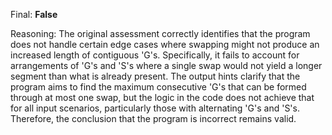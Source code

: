 Final: **False**

Reasoning: The original assessment correctly identifies that the program does not handle certain edge cases where swapping might not produce an increased length of contiguous 'G's. Specifically, it fails to account for arrangements of 'G's and 'S's where a single swap would not yield a longer segment than what is already present. The output hints clarify that the program aims to find the maximum consecutive 'G's that can be formed through at most one swap, but the logic in the code does not achieve that for all input scenarios, particularly those with alternating 'G's and 'S's. Therefore, the conclusion that the program is incorrect remains valid.